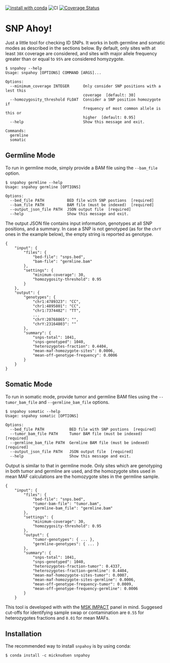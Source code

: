 [![install with conda](https://anaconda.org/micknudsen/snpahoy/badges/version.svg)](https://anaconda.org/micknudsen/snpahoy) ![CI](https://github.com/micknudsen/snpahoy/workflows/CI/badge.svg?branch=master) [![Coverage Status](https://coveralls.io/repos/github/micknudsen/snpahoy/badge.svg?branch=master)](https://coveralls.io/github/micknudsen/snpahoy?branch=master)

# SNP Ahoy!

Just a little tool for checking ID SNPs. It works in both germline and somatic modes as described in the sections below. By default, only sites with at least `30X` coverage are considered, and sites with major allele frequency greater than or equal to `95%` are considered homyzygote.

```
$ snpahoy --help
Usage: snpahoy [OPTIONS] COMMAND [ARGS]...

Options:
  --minimum_coverage INTEGER      Only consider SNP positions with a lest this
                                  coverage  [default: 30]
  --homozygosity_threshold FLOAT  Consider a SNP position homozygote if
                                  frequency of most common allele is this or
                                  higher  [default: 0.95]
  --help                          Show this message and exit.

Commands:
  germline
  somatic
```

## Germline Mode

To run in germline mode, simply provide a BAM file using the `--bam_file` option.

```
$ snpahoy germline --help
Usage: snpahoy germline [OPTIONS]

Options:
  --bed_file PATH          BED file with SNP postions  [required]
  --bam_file PATH          BAM file (must be indexed)  [required]
  --output_json_file PATH  JSON output file  [required]
  --help                   Show this message and exit.
```

The output JSON file contains input information, genotypes at all SNP positions, and a summary. In case a SNP is not genotyped (as for the `chrY` ones in the example below), the empty string is reported as genotype.

```
{
    "input": {
        "files": {
            "bed-file": "snps.bed",
            "bam-file": "germline.bam"
        },
        "settings": {
            "minimum-coverage": 30,
            "homozygosity-threshold": 0.95
        }
    },
    "output": {
        "genotypes": {
            "chr1:4789323": "CC",
            "chr1:4895801": "CC",
            "chr1:7374482": "TT",
            ...
            "chrY:20768865": "",
            "chrY:23164803": ""
        },
        "summary": {
            "snps-total": 1041,
            "snps-genotyped": 1040,
            "heterozygotes-fraction": 0.4404,
            "mean-maf-homozygote-sites": 0.0006,
            "mean-off-genotype-frequency": 0.0006
        }
    }
}
```

## Somatic Mode

To run in somatic mode, provide tumor and germline BAM files using the `--tumor_bam_file` and `--germline_bam_file` options.

```
$ snpahoy somatic --help
Usage: snpahoy somatic [OPTIONS]

Options:
  --bed_file PATH           BED file with SNP postions  [required]
  --tumor_bam_file PATH     Tumor BAM file (must be indexed)  [required]
  --germline_bam_file PATH  Germline BAM file (must be indexed)  [required]
  --output_json_file PATH   JSON output file  [required]
  --help                    Show this message and exit.
```

Output is similar to that in germline mode. Only sites which are genotyping in both tumor and germline are used, and the homozygote sites used in mean MAF calculations are the homozygote sites in the germline sample.

```
{
    "input": {
        "files": {
            "bed-file": "snps.bed",
            "tumor-bam-file": "tumor.bam",
            "germline-bam_file": "germline.bam"
        },
        "settings": {
            "minimum-coverage": 30,
            "homozygosity-threshold": 0.95
        },
        "output": {
            "tumor-genotypes": { ... },
            "germline-genotypes": { ... }
        },
        "summary": {
            "snps-total": 1041,
            "snps-genotyped": 1040,
            "heterozygotes-fraction-tumor": 0.4337,
            "heterozygotes-fraction-germline": 0.4404,
            "mean-maf-homozygote-sites-tumor": 0.0007,
            "mean-maf-homozygote-sites-germline": 0.0006,
            "mean-off-genotype-frequency-tumor": 0.0009,
            "mean-off-genotype-frequency-germline": 0.0006
        }
    }
```

This tool is developed with with the [MSK IMPACT](https://doi.org/10.1016/j.jmoldx.2014.12.006) panel in mind. Suggesed cut-offs for identifying sample swap or contamination are `0.55` for heterozygotes fractions and `0.01` for mean MAFs.

## Installation

The recommended way to install `snpahoy` is by using conda:

```
$ conda install -c micknudsen snpahoy
```